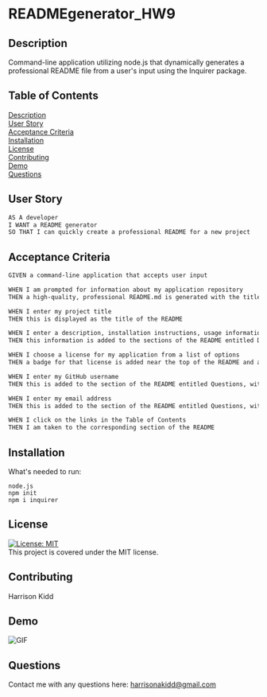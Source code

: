 # READMEgenerator_HW9

## Description
Command-line application utilizing node.js that dynamically generates a professional README file from a user's input using the Inquirer package.


## Table of Contents
  [Description](#description) <br>
  [User Story](#user-story) <br>
  [Acceptance Criteria](#acceptance-criteria) <br>
  [Installation](#installation) <br>
  [License](#license) <br>
  [Contributing](#contributing) <br>
  [Demo](#demo) <br>
  [Questions](#questions) 

## User Story

```md
AS A developer
I WANT a README generator
SO THAT I can quickly create a professional README for a new project
```

## Acceptance Criteria

```md
GIVEN a command-line application that accepts user input

WHEN I am prompted for information about my application repository
THEN a high-quality, professional README.md is generated with the title of my project and sections entitled Description, Table of Contents, Installation, Usage, License, Contributing, Tests, and Questions

WHEN I enter my project title
THEN this is displayed as the title of the README

WHEN I enter a description, installation instructions, usage information, contribution guidelines, and test instructions
THEN this information is added to the sections of the README entitled Description, Installation, Usage, Contributing, and Tests

WHEN I choose a license for my application from a list of options
THEN a badge for that license is added near the top of the README and a notice is added to the section of the README entitled License that explains which license the application is covered under

WHEN I enter my GitHub username
THEN this is added to the section of the README entitled Questions, with a link to my GitHub profile

WHEN I enter my email address
THEN this is added to the section of the README entitled Questions, with instructions on how to reach me with additional questions

WHEN I click on the links in the Table of Contents
THEN I am taken to the corresponding section of the README
```

## Installation
What's needed to run:
```
node.js
npm init
npm i inquirer
```

## License
[![License: MIT](https://img.shields.io/badge/License-MIT-yellow.svg)](https://opensource.org/licenses/MIT) <br>
This project is covered under the MIT license.

## Contributing
Harrison Kidd

## Demo
![GIF](Develop/video/READMEdemo.gif)

## Questions
Contact me with any questions here: [harrisonakidd@gmail.com](mailto:harrisonakidd@gmail.com)
